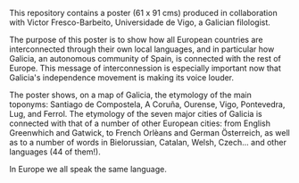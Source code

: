 This repository contains a poster (61 x 91 cms) produced in collaboration with Victor Fresco-Barbeito, Universidade de Vigo, a Galician filologist. 

The purpose of this poster is to show how all European countries are interconnected through their own local languages, and in particular how Galicia, an autonomous community of Spain, is connected with the rest of Europe. This message of interconnession is especially important now that Galicia's independence movement is making its voice louder.

The poster shows, on a map of Galicia, the etymology of the main toponyms: Santiago de Compostela, A Coruña, Ourense, Vigo, Pontevedra, Lug, and Ferrol. The etymology of the seven major cities of Galicia is connected with that of a number of other European cities: from English Greenwhich and Gatwick, to French Orlèans and German Österreich, as well as to a number of words in Bielorussian, Catalan, Welsh, Czech... and other languages (44 of them!).

In Europe we all speak the same language.